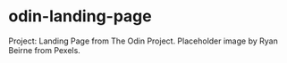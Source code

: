 # odin-landing-page

Project: Landing Page from The Odin Project.
Placeholder image by Ryan Beirne from Pexels.

